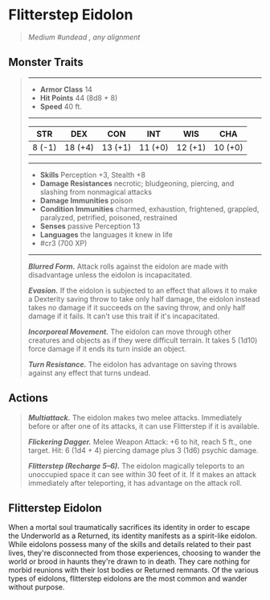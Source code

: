 # Flitterstep Eidolon
>*Medium #undead , any alignment*
## Monster Traits
>___
>- **Armor Class** 14
>- **Hit Points** 44 (8d8 + 8)
>- **Speed** 40 ft.
>___
>|STR|DEX|CON|INT|WIS|CHA|
>|:---:|:---:|:---:|:---:|:---:|:---:|
>|8 (-1)|18 (+4)|13 (+1)|11 (+0)|12 (+1)|10 (+0)|
>___
>- **Skills** Perception +3, Stealth +8
>- **Damage Resistances** necrotic; bludgeoning, piercing, and slashing from nonmagical attacks
>- **Damage Immunities** poison
>- **Condition Immunities** charmed, exhaustion, frightened, grappled, paralyzed, petrified, poisoned, restrained
>- **Senses** passive Perception 13
>- **Languages** the languages it knew in life
>- #cr3 (700 XP)
>___
>***Blurred Form.*** Attack rolls against the eidolon are made with disadvantage unless the eidolon is incapacitated.  
>
>***Evasion.*** If the eidolon is subjected to an effect that allows it to make a Dexterity saving throw to take only half damage, the eidolon instead takes no damage if it succeeds on the saving throw, and only half damage if it fails. It can't use this trait if it's incapacitated.  
>
>***Incorporeal Movement.*** The eidolon can move through other creatures and objects as if they were difficult terrain. It takes 5 (1d10) force damage if it ends its turn inside an object.  
>
>***Turn Resistance.*** The eidolon has advantage on saving throws against any effect that turns undead.  
>
## Actions
>***Multiattack.*** The eidolon makes two melee attacks. Immediately before or after one of its attacks, it can use Flitterstep if it is available.  
>
>***Flickering Dagger.*** Melee Weapon Attack: +6 to hit, reach 5 ft., one target. Hit: 6 (1d4 + 4) piercing damage plus 3 (1d6) psychic damage.  
>
>***Flitterstep (Recharge 5–6).*** The eidolon magically teleports to an unoccupied space it can see within 30 feet of it. If it makes an attack immediately after teleporting, it has advantage on the attack roll.
## Flitterstep Eidolon
When a mortal soul traumatically sacrifices its identity in order to escape the Underworld as a Returned, its identity manifests as a spirit-like eidolon. While eidolons possess many of the skills and details related to their past lives, they're disconnected from those experiences, choosing to wander the world or brood in haunts they're drawn to in death. They care nothing for morbid reunions with their lost bodies or Returned remnants.
Of the various types of eidolons, flitterstep eidolons are the most common and wander without purpose.